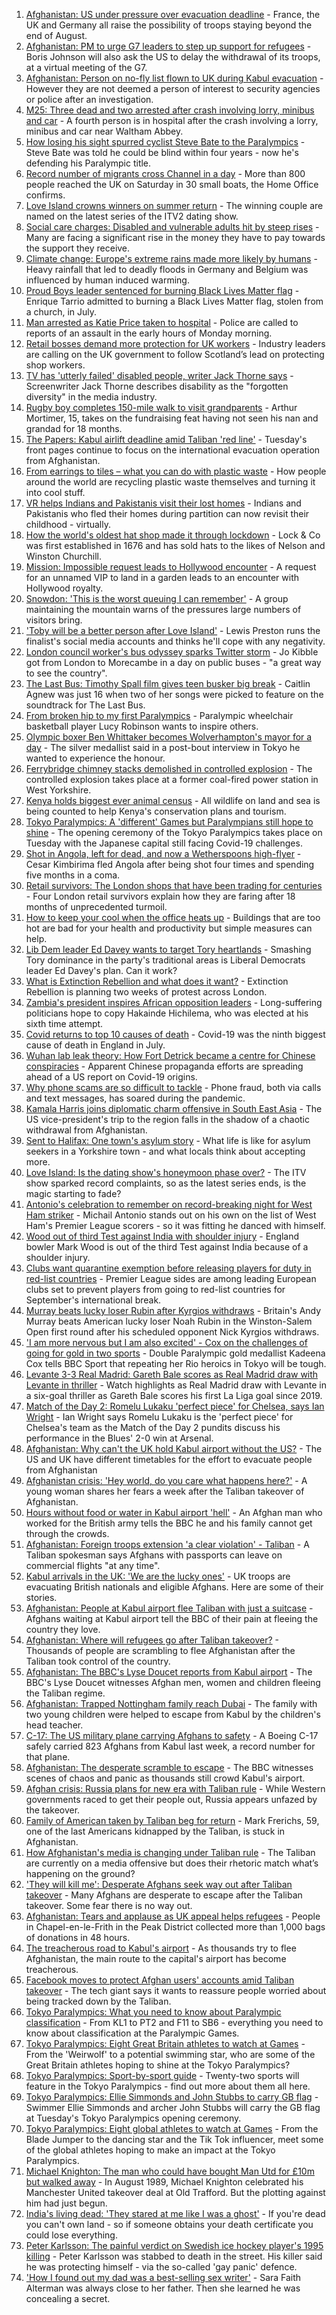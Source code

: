 1. [Afghanistan: US under pressure over evacuation deadline](https://www.bbc.co.uk/news/world-asia-58312644) - France, the UK and Germany all raise the possibility of troops staying beyond the end of August.
2. [Afghanistan: PM to urge G7 leaders to step up support for refugees](https://www.bbc.co.uk/news/uk-58312134) - Boris Johnson will also ask the US to delay the withdrawal of its troops, at a virtual meeting of the G7.
3. [Afghanistan: Person on no-fly list flown to UK during Kabul evacuation](https://www.bbc.co.uk/news/uk-58311964) - However they are not deemed a person of interest to security agencies or police after an investigation.
4. [M25: Three dead and two arrested after crash involving lorry, minibus and car](https://www.bbc.co.uk/news/uk-england-essex-58312144) - A fourth person is in hospital after the crash involving a lorry, minibus and car near Waltham Abbey.
5. [How losing his sight spurred cyclist Steve Bate to the Paralympics](https://www.bbc.co.uk/news/uk-58306376) - Steve Bate was told he could be blind within four years - now he's defending his Paralympic title.
6. [Record number of migrants cross Channel in a day](https://www.bbc.co.uk/news/uk-58312630) - More than 800 people reached the UK on Saturday in 30 small boats, the Home Office confirms.
7. [Love Island crowns winners on summer return](https://www.bbc.co.uk/news/entertainment-arts-58306258) - The winning couple are named on the latest series of the ITV2 dating show.
8. [Social care charges: Disabled and vulnerable adults hit by steep rises](https://www.bbc.co.uk/news/uk-58259678) - Many are facing a significant rise in the money they have to pay towards the support they receive.
9. [Climate change: Europe's extreme rains made more likely by humans](https://www.bbc.co.uk/news/science-environment-58309900) - Heavy rainfall that led to deadly floods in Germany and Belgium was influenced by human induced warming.
10. [Proud Boys leader sentenced for burning Black Lives Matter flag](https://www.bbc.co.uk/news/world-us-canada-58312254) - Enrique Tarrio admitted to burning a Black Lives Matter flag, stolen from a church, in July.
11. [Man arrested as Katie Price taken to hospital](https://www.bbc.co.uk/news/uk-england-essex-58257403) - Police are called to reports of an assault in the early hours of Monday morning.
12. [Retail bosses demand more protection for UK workers](https://www.bbc.co.uk/news/business-58284856) - Industry leaders are calling on the UK government to follow Scotland’s lead on protecting shop workers.
13. [TV has 'utterly failed' disabled people, writer Jack Thorne says](https://www.bbc.co.uk/news/entertainment-arts-58308700) - Screenwriter Jack Thorne describes disability as the "forgotten diversity" in the media industry.
14. [Rugby boy completes 150-mile walk to visit grandparents](https://www.bbc.co.uk/news/uk-england-coventry-warwickshire-58308921) - Arthur Mortimer, 15, takes on the fundraising feat having not seen his nan and grandad for 18 months.
15. [The Papers: Kabul airlift deadline amid Taliban 'red line'](https://www.bbc.co.uk/news/blogs-the-papers-58312185) - Tuesday's front pages continue to focus on the international evacuation operation from Afghanistan.
16. [From earrings to tiles – what you can do with plastic waste](https://www.bbc.co.uk/news/stories-58305686) - How people around the world are recycling plastic waste themselves and turning it into cool stuff.
17. [VR helps Indians and Pakistanis visit their lost homes](https://www.bbc.co.uk/news/world-asia-india-58265851) - Indians and Pakistanis who fled their homes during partition can now revisit their childhood - virtually.
18. [How the world's oldest hat shop made it through lockdown](https://www.bbc.co.uk/news/uk-england-london-58307552) - Lock & Co was first established in 1676 and has sold hats to the likes of Nelson and Winston Churchill.
19. [Mission: Impossible request leads to Hollywood encounter](https://www.bbc.co.uk/news/uk-england-birmingham-58305506) - A request for an unnamed VIP to land in a garden leads to an encounter with Hollywood royalty.
20. [Snowdon: 'This is the worst queuing I can remember'](https://www.bbc.co.uk/news/uk-wales-58284171) - A group maintaining the mountain warns of the pressures large numbers of visitors bring.
21. ['Toby will be a better person after Love Island'](https://www.bbc.co.uk/news/newsbeat-58306928) - Lewis Preston runs the finalist's social media accounts and thinks he'll cope with any negativity.
22. [London council worker's bus odyssey sparks Twitter storm](https://www.bbc.co.uk/news/uk-england-london-58297172) - Jo Kibble got from London to Morecambe in a day on public buses - "a great way to see the country".
23. [The Last Bus: Timothy Spall film gives teen busker big break](https://www.bbc.co.uk/news/uk-scotland-58297986) - Caitlin Agnew was just 16 when two of her songs were picked to feature on the soundtrack for The Last Bus.
24. [From broken hip to my first Paralympics](https://www.bbc.co.uk/news/uk-england-leicestershire-58273615) - Paralympic wheelchair basketball player Lucy Robinson wants to inspire others.
25. [Olympic boxer Ben Whittaker becomes Wolverhampton's mayor for a day](https://www.bbc.co.uk/news/uk-england-birmingham-58299944) - The silver medallist said in a post-bout interview in Tokyo he wanted to experience the honour.
26. [Ferrybridge chimney stacks demolished in controlled explosion](https://www.bbc.co.uk/news/uk-england-leeds-58297602) - The controlled explosion takes place at a former coal-fired power station in West Yorkshire.
27. [Kenya holds biggest ever animal census](https://www.bbc.co.uk/news/world-africa-58281212) - All wildlife on land and sea is being counted to help Kenya's conservation plans and tourism.
28. [Tokyo Paralympics: A 'different' Games but Paralympians still hope to shine](https://www.bbc.co.uk/sport/disability-sport/58306545) - The opening ceremony of the Tokyo Paralympics takes place on Tuesday with the Japanese capital still facing Covid-19 challenges.
29. [Shot in Angola, left for dead, and now a Wetherspoons high-flyer](https://www.bbc.co.uk/news/uk-58266180) - Cesar Kimbirima fled Angola after being shot four times and spending five months in a coma.
30. [Retail survivors: The London shops that have been trading for centuries](https://www.bbc.co.uk/news/uk-england-london-58202817) - Four London retail survivors explain how they are faring after 18 months of unprecedented turmoil.
31. [How to keep your cool when the office heats up](https://www.bbc.co.uk/news/business-58055140) - Buildings that are too hot are bad for your health and productivity but simple measures can help.
32. [Lib Dem leader Ed Davey wants to target Tory heartlands](https://www.bbc.co.uk/news/uk-politics-58306872) - Smashing Tory dominance in the party's traditional areas is Liberal Democrats leader Ed Davey's plan. Can it work?
33. [What is Extinction Rebellion and what does it want?](https://www.bbc.co.uk/news/uk-48607989) - Extinction Rebellion is planning two weeks of protest across London.
34. [Zambia's president inspires African opposition leaders](https://www.bbc.co.uk/news/world-africa-58270973) - Long-suffering politicians hope to copy Hakainde Hichilema, who was elected at his sixth time attempt.
35. [Covid returns to top 10 causes of death](https://www.bbc.co.uk/news/58305191) - Covid-19 was the ninth biggest cause of death in England in July.
36. [Wuhan lab leak theory: How Fort Detrick became a centre for Chinese conspiracies](https://www.bbc.co.uk/news/world-us-canada-58273322) - Apparent Chinese propaganda efforts are spreading ahead of a US report on Covid-19 origins.
37. [Why phone scams are so difficult to tackle](https://www.bbc.co.uk/news/business-58254354) - Phone fraud, both via calls and text messages, has soared during the pandemic.
38. [Kamala Harris joins diplomatic charm offensive in South East Asia](https://www.bbc.co.uk/news/world-asia-58277226) - The US vice-president's trip to the region falls in the shadow of a chaotic withdrawal from Afghanistan.
39. [Sent to Halifax: One town's asylum story](https://www.bbc.co.uk/news/uk-politics-58270841) - What life is like for asylum seekers in a Yorkshire town - and what locals think about accepting more.
40. [Love Island: Is the dating show's honeymoon phase over?](https://www.bbc.co.uk/news/entertainment-arts-58270729) - The ITV show sparked record complaints, so as the latest series ends, is the magic starting to fade?
41. [Antonio's celebration to remember on record-breaking night for West Ham striker](https://www.bbc.co.uk/sport/football/58312266) - Michail Antonio stands out on his own on the list of West Ham's Premier League scorers - so it was fitting he danced with himself.
42. [Wood out of third Test against India with shoulder injury](https://www.bbc.co.uk/sport/cricket/58303560) - England bowler Mark Wood is out of the third Test against India because of a shoulder injury.
43. [Clubs want quarantine exemption before releasing players for duty in red-list countries](https://www.bbc.co.uk/sport/football/58310362) - Premier League sides are among leading European clubs set to prevent players from going to red-list countries for September's international break.
44. [Murray beats lucky loser Rubin after Kyrgios withdraws](https://www.bbc.co.uk/sport/tennis/58302495) - Britain's Andy Murray beats American lucky loser Noah Rubin in the Winston-Salem Open first round after his scheduled opponent Nick Kyrgios withdraws.
45. ['I am more nervous but I am also excited' - Cox on the challenges of going for gold in two sports](https://www.bbc.co.uk/sport/disability-sport/58256947) - Double Paralympic gold medallist Kadeena Cox tells BBC Sport that repeating her Rio heroics in Tokyo will be tough.
46. [Levante 3-3 Real Madrid: Gareth Bale scores as Real Madrid draw with Levante in thriller](https://www.bbc.co.uk/sport/av/football/58304954) - Watch highlights as Real Madrid draw with Levante in a six-goal thriller as Gareth Bale scores his first La Liga goal since 2019.
47. [Match of the Day 2: Romelu Lukaku 'perfect piece' for Chelsea, says Ian Wright](https://www.bbc.co.uk/sport/av/football/58301213) - Ian Wright says Romelu Lukaku is the 'perfect piece' for Chelsea's team as the Match of the Day 2 pundits discuss his performance in the Blues' 2-0 win at Arsenal.
48. [Afghanistan: Why can't the UK hold Kabul airport without the US?](https://www.bbc.co.uk/news/world-58305185) - The US and UK have different timetables for the effort to evacuate people from Afghanistan
49. [Afghanistan crisis: 'Hey world, do you care what happens here?'](https://www.bbc.co.uk/news/world-asia-58297623) - A young woman shares her fears a week after the Taliban takeover of Afghanistan.
50. [Hours without food or water in Kabul airport 'hell'](https://www.bbc.co.uk/news/uk-58305040) - An Afghan man who worked for the British army tells the BBC he and his family cannot get through the crowds.
51. [Afghanistan: Foreign troops extension 'a clear violation' - Taliban](https://www.bbc.co.uk/news/world-asia-58307188) - A Taliban spokesman says Afghans with passports can leave on commercial flights "at any time".
52. [Kabul arrivals in the UK: 'We are the lucky ones'](https://www.bbc.co.uk/news/uk-58305464) - UK troops are evacuating British nationals and eligible Afghans. Here are some of their stories.
53. [Afghanistan: People at Kabul airport flee Taliban with just a suitcase](https://www.bbc.co.uk/news/world-asia-58300386) - Afghans waiting at Kabul airport tell the BBC of their pain at fleeing the country they love.
54. [Afghanistan: Where will refugees go after Taliban takeover?](https://www.bbc.co.uk/news/world-asia-58283177) - Thousands of people are scrambling to flee Afghanistan after the Taliban took control of the country.
55. [Afghanistan: The BBC's Lyse Doucet reports from Kabul airport](https://www.bbc.co.uk/news/world-asia-58300416) - The BBC's Lyse Doucet witnesses Afghan men, women and children fleeing the Taliban regime.
56. [Afghanistan: Trapped Nottingham family reach Dubai](https://www.bbc.co.uk/news/uk-england-nottinghamshire-58293789) - The family with two young children were helped to escape from Kabul by the children's head teacher.
57. [C-17: The US military plane carrying Afghans to safety](https://www.bbc.co.uk/news/world-asia-58297899) - A Boeing C-17 safely carried 823 Afghans from Kabul last week, a record number for that plane.
58. [Afghanistan: The desperate scramble to escape](https://www.bbc.co.uk/news/world-asia-58286000) - The BBC witnesses scenes of chaos and panic as thousands still crowd Kabul's airport.
59. [Afghan crisis: Russia plans for new era with Taliban rule](https://www.bbc.co.uk/news/world-europe-58265934) - While Western governments raced to get their people out, Russia appears unfazed by the takeover.
60. [Family of American taken by Taliban beg for return](https://www.bbc.co.uk/news/world-us-canada-58276062) - Mark Frerichs, 59, one of the last Americans kidnapped by the Taliban, is stuck in Afghanistan.
61. [How Afghanistan's media is changing under Taliban rule](https://www.bbc.co.uk/news/world-asia-58273011) - The Taliban are currently on a media offensive but does their rhetoric match what’s happening on the ground?
62. ['They will kill me': Desperate Afghans seek way out after Taliban takeover](https://www.bbc.co.uk/news/world-asia-58286372) - Many Afghans are desperate to escape after the Taliban takeover. Some fear there is no way out.
63. [Afghanistan: Tears and applause as UK appeal helps refugees](https://www.bbc.co.uk/news/uk-58281203) - People in Chapel-en-le-Frith in the Peak District collected more than 1,000 bags of donations in 48 hours.
64. [The treacherous road to Kabul's airport](https://www.bbc.co.uk/news/world-asia-58271517) - As thousands try to flee Afghanistan, the main route to the capital's airport has become treacherous.
65. [Facebook moves to protect Afghan users' accounts amid Taliban takeover](https://www.bbc.co.uk/news/technology-58277175) - The tech giant says it wants to reassure people worried about being tracked down by the Taliban.
66. [Tokyo Paralympics: What you need to know about Paralympic classification](https://www.bbc.co.uk/sport/disability-sport/57396986) - From KL1 to PT2 and F11 to SB6 - everything you need to know about classification at the Paralympic Games.
67. [Tokyo Paralympics: Eight Great Britain athletes to watch at Games](https://www.bbc.co.uk/sport/disability-sport/58126396) - From the 'Weirwolf' to a potential swimming star, who are some of the Great Britain athletes hoping to shine at the Tokyo Paralympics?
68. [Tokyo Paralympics: Sport-by-sport guide](https://www.bbc.co.uk/sport/disability-sport/58228171) - Twenty-two sports will feature in the Tokyo Paralympics - find out more about them all here.
69. [Tokyo Paralympics: Ellie Simmonds and John Stubbs to carry GB flag](https://www.bbc.co.uk/sport/disability-sport/58303759) - Swimmer Ellie Simmonds and archer John Stubbs will carry the GB flag at Tuesday's Tokyo Paralympics opening ceremony.
70. [Tokyo Paralympics: Eight global athletes to watch at Games](https://www.bbc.co.uk/sport/disability-sport/58203418) - From the Blade Jumper to the dancing star and the Tik Tok influencer, meet some of the global athletes hoping to make an impact at the Tokyo Paralympics.
71. [Michael Knighton: The man who could have bought Man Utd for £10m but walked away](https://www.bbc.co.uk/sport/football/58233755) - In August 1989, Michael Knighton celebrated his Manchester United takeover deal at Old Trafford. But the plotting against him had just begun.
72. [India's living dead: 'They stared at me like I was a ghost'](https://www.bbc.co.uk/news/stories-58259497) - If you're dead you can't own land - so if someone obtains your death certificate you could lose everything.
73. [Peter Karlsson: The painful verdict on Swedish ice hockey player's 1995 killing](https://www.bbc.co.uk/sport/ice-hockey/58101549) - Peter Karlsson was stabbed to death in the street. His killer said he was protecting himself - via the so-called 'gay panic' defence.
74. ['How I found out my dad was a best-selling sex writer'](https://www.bbc.co.uk/news/stories-58171940) - Sara Faith Alterman was always close to her father. Then she learned he was concealing a secret.
